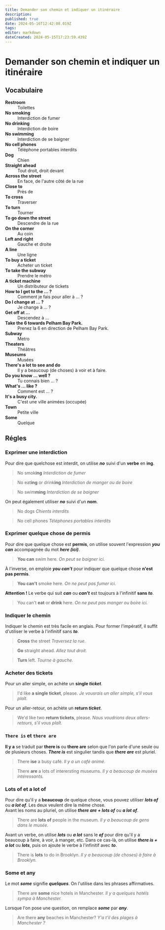 ```yaml
---
title: Demander son chemin et indiquer un itinéraire
description: 
published: true
date: 2024-05-16T12:42:08.019Z
tags: 
editor: markdown
dateCreated: 2024-05-15T17:23:59.439Z
---
```


# Demander son chemin et indiquer un itinéraire

## Vocabulaire

<dl>
  <dt><strong>Restroom</strong></dt>
  <dd>Toilettes</dd>
  
  <dt><strong>No smoking</strong></dt>
  <dd>Interdiction de fumer</dd>
  
  <dt><strong>No drinking</strong></dt>
  <dd>Interdiction de boire</dd>
  
  <dt><strong>No swimming</strong></dt>
  <dd>Interdiction de se baigner</dd>
  
  <dt><strong>No cell phones</strong></dt>
  <dd>Téléphone portables interdits</dd>
  
  <dt><strong>Dog</strong></dt>
  <dd>Chien</dd>
  
  <dt><strong>Straight ahead</strong></dt>
  <dd>Tout droit, droit devant</dd>
  
  <dt><strong>Across the street</strong></dt>
  <dd>En face, de l'autre côté de la rue</dd>
  
  <dt><strong>Close to</strong></dt>
  <dd>Près de</dd>
  
  <dt><strong>To cross</strong></dt>
  <dd>Traverser</dd>
  
  <dt><strong>To turn</strong></dt>
  <dd>Tourner</dd>
  
  <dt><strong>To go down the street</strong></dt>
  <dd>Descendre de la rue</dd>
  
  <dt><strong>On the corner</strong></dt>
  <dd>Au coin</dd>
  
  <dt><strong>Left and right</strong></dt>
  <dd>Gauche et droite</dd>
  
  <dt><strong>A line</strong></dt>
  <dd>Une ligne</dd>
  
  <dt><strong>To buy a ticket</strong></dt>
  <dd>Acheter un ticket</dd>
  
  <dt><strong>To take the subway</strong></dt>
  <dd>Prendre le métro</dd>
  
  <dt><strong>A ticket machine</strong></dt>
  <dd>Un distributeur de tickets</dd>
  
  <dt><strong>How to I get to the ... ?</strong></dt>
  <dd>Comment je fais pour aller à ... ?</dd>
  
  <dt><strong>Do I change at ... ?</strong></dt>
  <dd>Je change à ... ?</dd>
  
  <dt><strong>Get off at ...</strong></dt>
  <dd>Descendez à ...</dd>
  
  <dt><strong>Take the 6 towards Pelham Bay Park.</strong></dt>
  <dd>Prenez la 6 en direction de Pelham Bay Park.</dd>
  
  <dt><strong>Subway</strong></dt>
  <dd>Metro</dd>
  
  <dt><strong>Theaters</strong></dt>
  <dd>Théâtres</dd>
  
  <dt><strong>Museums</strong></dt>
  <dd>Musées</dd>
  
  <dt><strong>There's a lot to see and do</strong></dt>
  <dd>Il y a beaucoup (de choses) à voir et à faire.</dd>
  
  <dt><strong>Do you know ... well ?</strong></dt>
  <dd>Tu connais bien ... ?</dd>
  
  <dt><strong>What's ... like ?</strong></dt>
  <dd>Comment est ... ?</dd>
  
  <dt><strong>It's a busy city.</strong></dt>
  <dd>C'est une ville animées (occupée)</dd>
  
  <dt><strong>Town</strong></dt>
  <dd>Petite ville</dd>
  
  <dt><strong>Some</strong></dt>
  <dd>Quelque</dd>
  
  <dt><strong></strong></dt>
  <dd></dd>
  
  <dt><strong></strong></dt>
  <dd></dd>
  
  <dt><strong></strong></dt>
  <dd></dd>
  
  <dt><strong></strong></dt>
  <dd></dd>
  
  <dt><strong></strong></dt>
  <dd></dd>
  
  <dt><strong></strong></dt>
  <dd></dd>
  
  <dt><strong></strong></dt>
  <dd></dd>
  
  <dt><strong></strong></dt>
  <dd></dd>
  
  <dt><strong></strong></dt>
  <dd></dd>
  
  <dt><strong></strong></dt>
  <dd></dd>
  
  <dt><strong></strong></dt>
  <dd></dd>
  
  <dt><strong></strong></dt>
  <dd></dd>
  
  <dt><strong></strong></dt>
  <dd></dd>
  
  <dt><strong></strong></dt>
  <dd></dd>
  
  <dt><strong></strong></dt>
  <dd></dd>
  
  <dt><strong></strong></dt>
  <dd></dd>
  
  <dt><strong></strong></dt>
  <dd></dd>
  
  <dt><strong></strong></dt>
  <dd></dd>
  
  <dt><strong></strong></dt>
  <dd></dd>
  
  <dt><strong></strong></dt>
  <dd></dd>
  
  <dt><strong></strong></dt>
  <dd></dd>
  
  <dt><strong></strong></dt>
  <dd></dd>
  
  <dt><strong></strong></dt>
  <dd></dd>
  
  <dt><strong></strong></dt>
  <dd></dd>
  
  <dt><strong></strong></dt>
  <dd></dd>
</dl>

## Régles

### Exprimer une interdiction

Pour dire que quelchose est interdit, on utilise ***no*** suivi d'un **verbe** en **ing**.

> No smok**ing**
> *Interdiction de fumer*

> No eat**ing** or drink**ing**
> *Interdiction de manger ou de boire*

> No swim**ming**
> *Interdiction de se baigner*

On peut également utiliser ***no*** suivi d'un **nom**.

> No dogs
> *Chients interdits*

> No cell phones
> *Téléphones portables interdits*

### Exprimer quelque chose de permis

Pour dire que quelque chose est **permis**, on utilise souvent l'expression ***you can*** accompagnée du mot ***here (ici)***.

> **You can** swim here.
> *On peut se baigner ici.*

À l'inverse, on emploie ***you can't*** pour indiquer que quelque chose **n'est pas permis**.

> **You can't** smoke here.
> *On ne peut pas fumer ici.*

**Attention !** Le verbe qui suit ***can*** ou ***can't*** est toujours à l'infinitif **sans *to***.

> You can't **eat** or **drink** here.
> *On ne peut pas manger ou boire ici.*

### Indiquer le chemin

Indiquer le chemin est très facile en anglais. Pour former l'impératif, il suffit d'utiliser le verbe à l'infinitif sans ***to***.

> **Cross** the street
> *Traversez la rue.*

> **Go** straight ahead.
> *Allez tout droit.*

> **Turn** left.
> *Tourne à gauche.*

### Acheter des tickets

Pour un aller simple, on achète un **single *ticket***.

> I'd like **a single ticket**, please.
> *Je vousrais un aller simple, s'il vous plaît.*

Pour un aller-retour, on achète un **return *ticket***.

> We'd like two **return tickets**, please.
> *Nous voudrions deux allers-retours, s'il vous plaît.*


### `There is` et `there are`

**Il y a** se traduit par **there is** ou **there are** selon que l'on parle d'une seule ou de plusieurs choses. ***There is*** est singulier tandis que ***there are*** est pluriel.

> There **ise** a busy café.
> *Il y a un café animé.*

> There **are** a lots of interersting museums.
> *Il y a beaucoup de musées intéressants.*

### **Lots of** et **a lot of**

Pour dire qu'il y a **beaucoup** de quelque chose, vous pouvez utiliser ***lots of*** ou ***a lot of***. Les deux veulent dire la même chose.  
Avant les noms au pluriel, on utilise ***there are + lots of*** ou ***a lot of***.

> There are **lots of** people in the museum.
> *Il y a beaucoup de gens dans le musée.*

Avant un verbe, on utilise ***lots*** ou ***a lot*** sans le ***of*** pour dire qu'il y a beaucoup à faire, à voir, à manger, etc.
Dans ce cas-là, on utilise ***there is + a lot*** ou ***lots***, puis on ajoute le verbe à l'infinitif avec ***to***.

> There is **lots** to do in Brooklyn.
> *Il y a beaucoup (de choses) à faire à Brooklyn.*

### **Some** et **any**

Le mot ***some*** signifie ***quelques***. On l'utilise dans les phrases affirmatives.

> There are **some** nice hotels in Manchester.
> *Il y a quelques hotéls sympa à Manchester.*

Lorsque l'on pose une question, on remplace ***some*** par ***any***.

> Are there **any** beaches in Manchester?
> *Y'a t'il des plages à Manchester ?*
